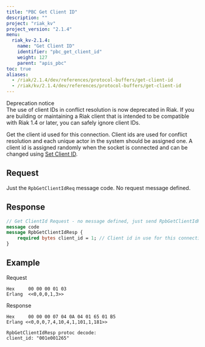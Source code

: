 ```yaml
---
title: "PBC Get Client ID"
description: ""
project: "riak_kv"
project_version: "2.1.4"
menu:
  riak_kv-2.1.4:
    name: "Get Client ID"
    identifier: "pbc_get_client_id"
    weight: 127
    parent: "apis_pbc"
toc: true
aliases:
  - /riak/2.1.4/dev/references/protocol-buffers/get-client-id
  - /riak/kv/2.1.4/dev/references/protocol-buffers/get-client-id
---
```


<div class="note">
<div class="title">Deprecation notice</div>
The use of client IDs in conflict resolution is now deprecated in Riak.
If you are building or maintaining a Riak client that is intended to be
compatible with Riak 1.4 or later, you can safely ignore client IDs.
</div>

Get the client id used for this connection. Client ids are used for
conflict resolution and each unique actor in the system should be
assigned one.  A client id is assigned randomly when the socket is
connected and can be changed using [Set Client ID](/riak/kv/2.1.4/developing/api/protocol-buffers/set-client-id).

## Request

Just the `RpbGetClientIdReq` message code. No request message defined.

## Response

```protobuf
// Get ClientId Request - no message defined, just send RpbGetClientIdReq
message code
message RpbGetClientIdResp {
    required bytes client_id = 1; // Client id in use for this connection
}
```

## Example

Request

```
Hex     00 00 00 01 03
Erlang  <<0,0,0,1,3>>
```


Response

```
Hex     00 00 00 07 04 0A 04 01 65 01 B5
Erlang <<0,0,0,7,4,10,4,1,101,1,181>>

RpbGetClientIdResp protoc decode:
client_id: "001e001265"
```
